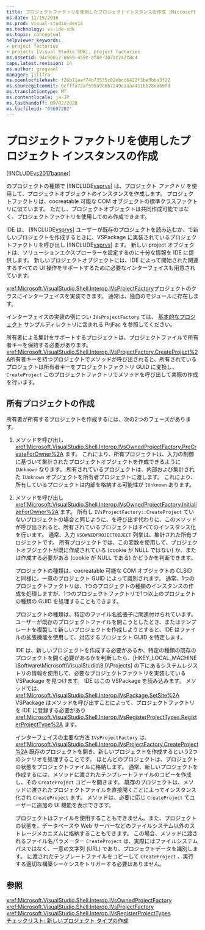 ```yaml
---
title: プロジェクトファクトリを使用したプロジェクトインスタンスの作成 |Microsoft Docs
ms.date: 11/15/2016
ms.prod: visual-studio-dev14
ms.technology: vs-ide-sdk
ms.topic: conceptual
helpviewer_keywords:
- project factories
- projects [Visual Studio SDK], project factories
ms.assetid: 94c90012-8669-459c-af8e-307ac242c8c4
caps.latest.revision: 14
ms.author: gregvanl
manager: jillfra
ms.openlocfilehash: f26b11aaf74b73535c82ebcd6422f3be0bba3f22
ms.sourcegitcommit: 6cfffa72af599a9d667249caaaa411bb28ea69fd
ms.translationtype: MT
ms.contentlocale: ja-JP
ms.lasthandoff: 09/02/2020
ms.locfileid: "65697202"
---
```

# <a name="creating-project-instances-by-using-project-factories"></a>プロジェクト ファクトリを使用したプロジェクト インスタンスの作成
[!INCLUDE[vs2017banner](../../includes/vs2017banner.md)]

のプロジェクトの種類で [!INCLUDE[vsprvs](../../includes/vsprvs-md.md)] は、プロジェクト *ファクトリ* を使用して、プロジェクトオブジェクトのインスタンスを作成します。 プロジェクトファクトリは、cocreatable 可能な COM オブジェクトの標準クラスファクトリに似ています。 ただし、プロジェクトオブジェクトは共同作成可能ではなく、プロジェクトファクトリを使用してのみ作成できます。  
  
 IDE は、 [!INCLUDE[vsprvs](../../includes/vsprvs-md.md)] ユーザーが既存のプロジェクトを読み込むか、で新しいプロジェクトを作成するときに、VSPackage に実装されているプロジェクトファクトリを呼び出し [!INCLUDE[vsprvs](../../includes/vsprvs-md.md)] ます。 新しい project オブジェクトは、ソリューションエクスプローラーを設定するのに十分な情報を IDE に提供します。 新しいプロジェクトオブジェクトには、IDE によって開始された関連するすべての UI 操作をサポートするために必要なインターフェイスも用意されています。  
  
 <xref:Microsoft.VisualStudio.Shell.Interop.IVsProjectFactory>プロジェクトのクラスにインターフェイスを実装できます。 通常は、独自のモジュールに存在します。  
  
 インターフェイスの実装の例につい `IVsProjectFactory` ては、 [基本的なプロジェクト](https://msdn.microsoft.com/385fd2a3-d9f1-4808-87c2-a3f05a91fc36) サンプルディレクトリに含まれる PrjFac を参照してください。  
  
 所有者による集計をサポートするプロジェクトは、プロジェクトファイルで所有者キーを保持する必要があります。 <xref:Microsoft.VisualStudio.Shell.Interop.IVsProjectFactory.CreateProject%2A>所有者キーを持つプロジェクトでメソッドが呼び出されると、所有されているプロジェクトは所有者キーをプロジェクトファクトリ GUID に変換し、 `CreateProject` このプロジェクトファクトリでメソッドを呼び出して実際の作成を行います。  
  
## <a name="creating-an-owned-project"></a>所有プロジェクトの作成  
 所有者が所有するプロジェクトを作成するには、次の2つのフェーズがあります。  
  
1. メソッドを呼び出し <xref:Microsoft.VisualStudio.Shell.Interop.IVsOwnedProjectFactory.PreCreateForOwner%2A> ます。 これにより、所有プロジェクトは、入力の制御に基づいて集計されたプロジェクトオブジェクトを作成できるように `IUnknown` なります。 所有されているプロジェクトは、内部および集計された `IUnknown` オブジェクトを所有者プロジェクトに渡します。 これにより、所有しているプロジェクトは内部を格納する可能性が `IUnknown` あります。  
  
2. メソッドを呼び出し <xref:Microsoft.VisualStudio.Shell.Interop.IVsOwnedProjectFactory.InitializeForOwner%2A> ます。 所有し `IVsProjectFactory::CreateProject` ていないプロジェクトの場合と同じように、を呼び出す代わりに、このメソッドが呼び出されると、所有されているプロジェクトはすべてのインスタンス化を行います。 通常、入力 `VSOWNEDPROJECTOBJECT` 列挙は、集計された所有プロジェクトです。 所有プロジェクトでは、この変数を使用して、プロジェクトオブジェクトが既に作成されている (cookie が NULL ではない) か、または作成する必要がある (cookie が NULL である) かどうかを判断できます。  
  
   プロジェクトの種類は、cocreatable 可能な COM オブジェクトの CLSID と同様に、一意のプロジェクト GUID によって識別されます。 通常、1つのプロジェクトファクトリは、1つのプロジェクトの種類のインスタンスの作成を処理しますが、1つのプロジェクトファクトリで1つ以上のプロジェクトの種類の GUID を処理することもできます。  
  
   プロジェクトの種類は、特定のファイル名拡張子に関連付けられています。 ユーザーが既存のプロジェクトファイルを開こうとしたとき、またはテンプレートを複製して新しいプロジェクトを作成しようとすると、IDE はファイルの拡張機能を使用して、対応するプロジェクト GUID を特定します。  
  
   IDE は、新しいプロジェクトを作成する必要があるか、特定の種類の既存のプロジェクトを開く必要があるかを判断したら、[HKEY_LOCAL_MACHINE \Software\Microsoft\VisualStudio\8.0\Projects] の下にあるシステムレジストリの情報を使用して、必要なプロジェクトファクトリを実装している VSPackage を見つけます。 IDE はこの VSPackage を読み込みます。 メソッドでは、 <xref:Microsoft.VisualStudio.Shell.Interop.IVsPackage.SetSite%2A> VSPackage はメソッドを呼び出すことによって、プロジェクトファクトリを IDE に登録する必要があり <xref:Microsoft.VisualStudio.Shell.Interop.IVsRegisterProjectTypes.RegisterProjectType%2A> ます。  
  
   インターフェイスの主要な方法 `IVsProjectFactory` は、 <xref:Microsoft.VisualStudio.Shell.Interop.IVsProjectFactory.CreateProject%2A> 既存のプロジェクトを開き、新しいプロジェクトを作成するという2つのシナリオを処理することです。 ほとんどのプロジェクトは、プロジェクトの状態をプロジェクトファイルに格納します。 通常、新しいプロジェクトを作成するには、メソッドに渡されたテンプレートファイルのコピーを作成し、その `CreateProject` コピーを開きます。 既存のプロジェクトは、メソッドに渡されたプロジェクトファイルを直接開くことによってインスタンス化され `CreateProject` ます。 メソッドは、必要に応じ `CreateProject` てユーザーに追加の UI 機能を表示できます。  
  
   プロジェクトはファイルを使用することもできません。また、プロジェクトの状態を、データベースや Web サーバーなどのファイルシステム以外のストレージメカニズムに格納することもできます。 この場合、メソッドに渡されるファイル名パラメーター `CreateProject` は、実際にはファイルシステムパスではなく、一意の文字列 (URL) であり、プロジェクトデータを識別します。 に渡されたテンプレートファイルをコピーして `CreateProject` 、実行する適切な構築シーケンスをトリガーする必要はありません。  
  
## <a name="see-also"></a>参照  
 <xref:Microsoft.VisualStudio.Shell.Interop.IVsOwnedProjectFactory>   
 <xref:Microsoft.VisualStudio.Shell.Interop.IVsProjectFactory>   
 <xref:Microsoft.VisualStudio.Shell.Interop.IVsRegisterProjectTypes>   
 [チェックリスト: 新しいプロジェクト タイプの作成](../../extensibility/internals/checklist-creating-new-project-types.md)
